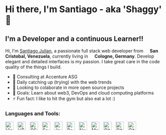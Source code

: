 # Hi there, I'm Santiago - aka 'Shaggy' 👋

## I'm a Developer and a continuous Learner!!

Hi, I'm [Santiago Julian](https://www.linkedin.com/in/santiago-julian-monsalve-4615a220b/), a passionate full stack web developer from <img src="https://as2.ftcdn.net/v2/jpg/03/29/74/71/1000_F_329747191_p7mGtEEwird6ORrEuetTj41LuqnuSQf7.jpg" width="13"/> <b>San Cristobal, Venezuela</b>, currently living in <img src="https://t3.ftcdn.net/jpg/02/78/85/04/240_F_278850461_Pnm5lcyLfvI8Wctf4xyL32zg8ySVc1ns.jpg" width="13"/> <b>Cologne, Germany</b>. Develop elegant and detailed interfaces is my passion. I take great care in the code quality of the things I build.

- 🔭 Consulting at Accenture ASG
- 🌱 Daily catching up (trying) with the web trends
- 👯 Looking to colaborate in more open source projects
- 🥅 Goals: Learn about web3, DevOps and cloud computing platforms
- ⚡ Fun fact: I like to hit the gym but also eat a lot :)

### Languages and Tools:

<img align="left" alt="Visual Studio Code" width="26px" src="https://cdn.jsdelivr.net/gh/devicons/devicon/icons/vscode/vscode-original.svg" style="padding-right:10px;" />
<img align="left" alt="HTML5" width="26px" src="https://cdn.jsdelivr.net/gh/devicons/devicon/icons/html5/html5-original.svg" style="padding-right:10px;" />
<img align="left" alt="CSS3" width="26px" src="https://cdn.jsdelivr.net/gh/devicons/devicon/icons/css3/css3-original.svg" style="padding-right:10px;" />
<img align="left" alt="Sass" width="26px" src="https://cdn.jsdelivr.net/gh/devicons/devicon/icons/sass/sass-original.svg" style="padding-right:10px;" />
<img align="left" alt="JavaScript" width="26px" src="https://cdn.jsdelivr.net/gh/devicons/devicon/icons/javascript/javascript-original.svg" style="padding-right:10px;" />
<img align="left" alt="React" width="26px" src="https://cdn.jsdelivr.net/gh/devicons/devicon/icons/react/react-original.svg" style="padding-right:10px;" />
<img align="left" alt="Node.js" width="26px" src="https://cdn.jsdelivr.net/gh/devicons/devicon/icons/nodejs/nodejs-original.svg" style="padding-right:10px;" />
<img align="left" alt="MongoDB" width="26px" src="https://cdn.jsdelivr.net/gh/devicons/devicon/icons/mongodb/mongodb-original.svg" style="padding-right:10px;" />
<img align="left" alt="Git" width="26px" src="https://cdn.jsdelivr.net/gh/devicons/devicon/icons/git/git-original.svg" style="padding-right:10px;" />
<img align="left" alt="GitHub" width="26px" src="https://user-images.githubusercontent.com/3369400/139447912-e0f43f33-6d9f-45f8-be46-2df5bbc91289.png" style="padding-right:10px;" />
<img align="left" alt="GitHub" width="26px" src="https://user-images.githubusercontent.com/3369400/139448065-39a229ba-4b06-434b-bc67-616e2ed80c8f.png" style="padding-right:10px;" />
